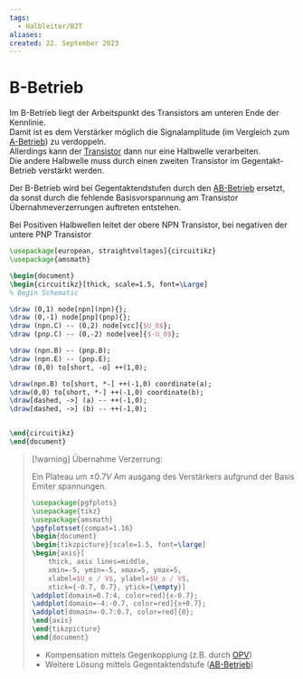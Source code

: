 ```yaml
---
tags:
  - Halbleiter/BJT
aliases: 
created: 22. September 2023
---
```


# B-Betrieb

Im B-Betrieb liegt der Arbeitspunkt des Transistors am unteren Ende der Kennlinie.  
Damit ist es dem Verstärker möglich die Signalamplitude (im Vergleich zum [A-Betrieb](A-Betrieb.md)) zu verdoppeln.  
Allerdings kann der [Transistor]({MOC}%20Transistor.md) dann nur eine Halbwelle verarbeiten.  
Die andere Halbwelle muss durch einen zweiten Transistor im Gegentakt-Betrieb verstärkt werden.

Der B-Betrieb wird bei Gegentaktendstufen durch den [AB-Betrieb](AB-Betrieb.md) ersetzt, da sonst durch die fehlende Basisvorspannung am Transistor Übernahmeverzerrungen auftreten entstehen.

Bei Positiven Halbwellen leitet der obere NPN Transistor, bei negativen der untere PNP Transistor

```tikz
\usepackage[european, straightvoltages]{circuitikz}
\usepackage{amsmath}

\begin{document}
\begin{circuitikz}[thick, scale=1.5, font=\Large]
% Begin Schematic

\draw (0,1) node[npn](npn){};
\draw (0,-1) node[pnp](pnp){};
\draw (npn.C) -- (0,2) node[vcc]{$U_0$};
\draw (pnp.C) -- (0,-2) node[vee]{$-U_0$};

\draw (npn.B) -- (pnp.B);
\draw (npn.E) -- (pnp.E);
\draw (0,0) to[short, -o] ++(1,0);

\draw(npn.B) to[short, *-] ++(-1,0) coordinate(a);
\draw(0,0) to[short, *-] ++(-1,0) coordinate(b);
\draw[dashed, ->] (a) -- ++(-1,0);
\draw[dashed, ->] (b) -- ++(-1,0);


\end{circuitikz}
\end{document}
```

> [!warning] Übernahme Verzerrung:
>
> Ein Plateau um $\pm 0.7V$ Am ausgang des Verstärkers aufgrund der Basis Emiter spannungen.
>
> ```tikz
> \usepackage{pgfplots}
> \usepackage{tikz}
> \usepackage{amsmath}
> \pgfplotsset{compat=1.16}
> \begin{document}
> \begin{tikzpicture}[scale=1.5, font=\large]
> \begin{axis}[
>     thick, axis lines=middle,
>     xmin=-5, ymin=-5, xmax=5, ymax=5,
>     xlabel=$U_e / V$, ylabel=$U_a / V$,
>     xtick={-0.7, 0.7}, ytick={\empty}]
> \addplot[domain=0.7:4, color=red]{x-0.7};
> \addplot[domain=-4:-0.7, color=red]{x+0.7};
> \addplot[domain=-0.7:0.7, color=red]{0};
> \end{axis}
> \end{tikzpicture}
> \end{document}
> ```
> 
> - Kompensation mittels Gegenkopplung (z.B. durch [OPV](../Operations-Verstärker.md))
> - Weitere Lösung mittels Gegentaktendstufe ([AB-Betrieb](AB-Betrieb.md))


